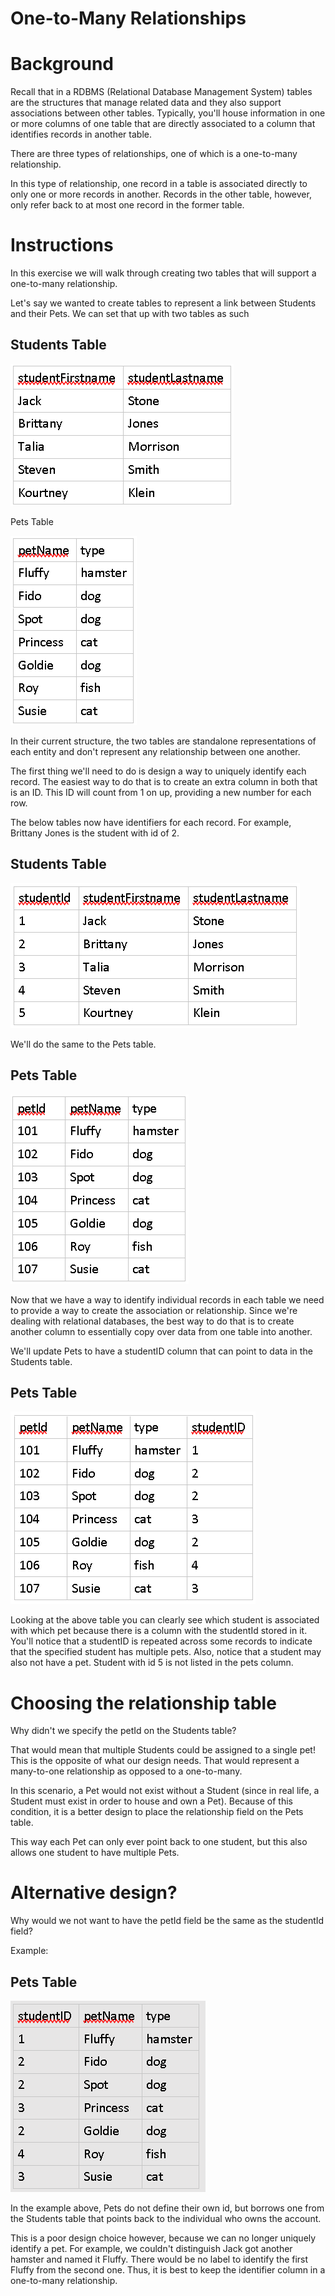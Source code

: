 # One-to-Many Relationships

Background
==========

Recall that in a RDBMS (Relational Database Management System) tables are the structures that manage related data and they also support associations between other tables. Typically, you'll house information in one or more columns of one table that are directly associated to a column that identifies records in another table.

There are three types of relationships, one of which is a one-to-many relationship.

In this type of relationship, one record in a table is associated directly to only one or more records in another. Records in the other table, however, only refer back to at most one record in the former table.

Instructions
============

In this exercise we will walk through creating two tables that will support a one-to-many relationship.

Let's say we wanted to create tables to represent a link between Students and their Pets. We can set that up with two tables as such

Students Table
--------------

![](images/image-111.png)

Pets Table

![](images/image-222.png)

In their current structure, the two tables are standalone representations of each entity and don't represent any relationship between one another.

The first thing we'll need to do is design a way to uniquely identify each record. The easiest way to do that is to create an extra column in both that is an ID. This ID will count from 1 on up, providing a new number for each row.

The below tables now have identifiers for each record. For example, Brittany Jones is the student with id of 2.

Students Table
--------------

![](images/image-333.png)

We'll do the same to the Pets table.

Pets Table
----------

![](images/image-444.png)

Now that we have a way to identify individual records in each table we need to provide a way to create the association or relationship. Since we're dealing with relational databases, the best way to do that is to create another column to essentially copy over data from one table into another.

We'll update Pets to have a studentID column that can point to data in the Students table.

Pets Table
----------

![](images/image-555.png)

Looking at the above table you can clearly see which student is associated with which pet because there is a column with the studentId stored in it. You'll notice that a studentID is repeated across some records to indicate that the specified student has multiple pets. Also, notice that a student may also not have a pet. Student with id 5 is not listed in the pets column.

Choosing the relationship table
===============================

Why didn't we specify the petId on the Students table?

That would mean that multiple Students could be assigned to a single pet! This is the opposite of what our design needs. That would represent a many-to-one relationship as opposed to a one-to-many.

In this scenario, a Pet would not exist without a Student (since in real life, a Student must exist in order to house and own a Pet). Because of this condition, it is a better design to place the relationship field on the Pets table.

This way each Pet can only ever point back to one student, but this also allows one student to have multiple Pets.

Alternative design?
===================

Why would we not want to have the petId field be the same as the studentId field?

Example:

Pets Table
----------

![](images/image-666.png)

In the example above, Pets do not define their own id, but borrows one from the Students table that points back to the individual who owns the account.

This is a poor design choice however, because we can no longer uniquely identify a pet. For example, we couldn't distinguish Jack got another hamster and named it Fluffy. There would be no label to identify the first Fluffy from the second one. Thus, it is best to keep the identifier column in a one-to-many relationship.